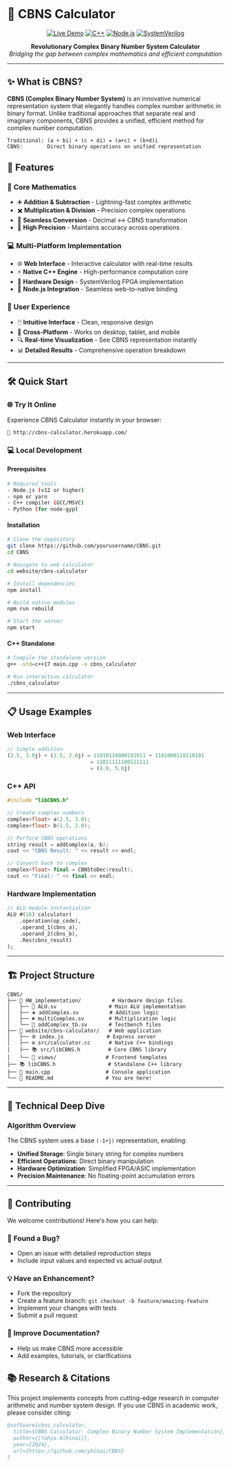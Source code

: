 # 🧮 CBNS Calculator

<div align="center">

[![Live Demo](https://img.shields.io/badge/🌐_Live_Demo-Visit_Calculator-blue?style=for-the-badge)](http://cbns-calculator.herokuapp.com/)
[![C++](https://img.shields.io/badge/C++-00599C?style=for-the-badge&logo=c%2B%2B&logoColor=white)](https://isocpp.org/)
[![Node.js](https://img.shields.io/badge/Node.js-43853D?style=for-the-badge&logo=node.js&logoColor=white)](https://nodejs.org/)
[![SystemVerilog](https://img.shields.io/badge/SystemVerilog-FF6B35?style=for-the-badge&logo=systemverilog&logoColor=white)](https://www.systemverilog.io/)

**Revolutionary Complex Binary Number System Calculator**  
*Bridging the gap between complex mathematics and efficient computation*

</div>

---

## ✨ What is CBNS?

**CBNS (Complex Binary Number System)** is an innovative numerical representation system that elegantly handles complex number arithmetic in binary format. Unlike traditional approaches that separate real and imaginary components, CBNS provides a unified, efficient method for complex number computation.

```
Traditional: (a + bi) + (c + di) = (a+c) + (b+d)i
CBNS:        Direct binary operations on unified representation
```

## 🚀 Features

### 🔢 **Core Mathematics**
- ➕ **Addition & Subtraction** - Lightning-fast complex arithmetic
- ✖️ **Multiplication & Division** - Precision complex operations  
- 🔄 **Seamless Conversion** - Decimal ↔ CBNS transformation
- 🎯 **High Precision** - Maintains accuracy across operations

### 💻 **Multi-Platform Implementation**
- 🌐 **Web Interface** - Interactive calculator with real-time results
- ⚡ **Native C++ Engine** - High-performance computation core
- 🔧 **Hardware Design** - SystemVerilog FPGA implementation
- 🚀 **Node.js Integration** - Seamless web-to-native binding

### 🎨 **User Experience**
- 🖱️ **Intuitive Interface** - Clean, responsive design
- 📱 **Cross-Platform** - Works on desktop, tablet, and mobile
- 🔍 **Real-time Visualization** - See CBNS representation instantly
- 📊 **Detailed Results** - Comprehensive operation breakdown

---

## 🛠️ Quick Start

### 🌐 Try It Online
Experience CBNS Calculator instantly in your browser:
```
🔗 http://cbns-calculator.herokuapp.com/
```

### 💻 Local Development

#### Prerequisites
```bash
# Required tools
- Node.js (v12 or higher)
- npm or yarn
- C++ compiler (GCC/MSVC)
- Python (for node-gyp)
```

#### Installation
```bash
# Clone the repository
git clone https://github.com/yourusername/CBNS.git
cd CBNS

# Navigate to web calculator
cd website/cbns-calculator

# Install dependencies
npm install

# Build native modules
npm run rebuild

# Start the server
npm start
```

#### C++ Standalone
```bash
# Compile the standalone version
g++ -std=c++17 main.cpp -o cbns_calculator

# Run interactive calculator
./cbns_calculator
```

---

## 📋 Usage Examples

### Web Interface
```javascript
// Simple addition
(2.5, 3.0j) + (1.5, 2.0j) = 11010110000101011 + 1101000110110101 
                           = 11011111100111111 
                           = (4.0, 5.0j)
```

### C++ API
```cpp
#include "libCBNS.h"

// Create complex numbers
complex<float> a(2.5, 3.0);
complex<float> b(1.5, 2.0);

// Perform CBNS operations
string result = addComplex(a, b);
cout << "CBNS Result: " << result << endl;

// Convert back to complex
complex<float> final = CBNStoDec(result);
cout << "Final: " << final << endl;
```

### Hardware Implementation
```systemverilog
// ALU module instantiation
ALU #(16) calculator(
    .operation(op_code),
    .operand_1(cbns_a),
    .operand_2(cbns_b),
    .Res(cbns_result)
);
```

---

## 🏗️ Project Structure

```
CBNS/
├── 📁 HW_implementation/          # Hardware design files
│   ├── 🔧 ALU.sv                 # Main ALU implementation
│   ├── ➕ addComplex.sv          # Addition logic
│   ├── ✖️ multiComplex.sv        # Multiplication logic
│   └── 🧪 addComplex_tb.sv       # Testbench files
├── 📁 website/cbns-calculator/   # Web application
│   ├── 🌐 index.js              # Express server
│   ├── ⚙️ src/calculator.cc      # Native C++ bindings
│   ├── 📚 src/libCBNS.h         # Core CBNS library
│   └── 🎨 views/                # Frontend templates
├── 📚 libCBNS.h                 # Standalone C++ library
├── 🚀 main.cpp                  # Console application
└── 📖 README.md                 # You are here!
```

---

## 🔬 Technical Deep Dive

### Algorithm Overview
The CBNS system uses a base `(-1+j)` representation, enabling:

- **Unified Storage**: Single binary string for complex numbers
- **Efficient Operations**: Direct binary manipulation
- **Hardware Optimization**: Simplified FPGA/ASIC implementation
- **Precision Maintenance**: No floating-point accumulation errors

---

## 🤝 Contributing

We welcome contributions! Here's how you can help:

### 🐛 **Found a Bug?**
- Open an issue with detailed reproduction steps
- Include input values and expected vs actual output

### 💡 **Have an Enhancement?**
- Fork the repository
- Create a feature branch: `git checkout -b feature/amazing-feature`
- Implement your changes with tests
- Submit a pull request

### 📝 **Improve Documentation?**
- Help us make CBNS more accessible
- Add examples, tutorials, or clarifications



## 📚 Research & Citations

This project implements concepts from cutting-edge research in computer arithmetic and number system design. If you use CBNS in academic work, please consider citing:

```bibtex
@software{cbns_calculator,
  title={CBNS Calculator: Complex Binary Number System Implementation},
  author={[Yahya Alhinai]},
  year={2024},
  url={https://github.com/yhinai/CBNS}
}
```
